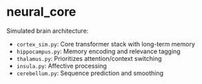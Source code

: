 # neural_core

Simulated brain architecture:
- `cortex_sim.py`: Core transformer stack with long-term memory
- `hippocampus.py`: Memory encoding and relevance tagging
- `thalamus.py`: Prioritizes attention/context switching
- `insula.py`: Affective processing
- `cerebellum.py`: Sequence prediction and smoothing